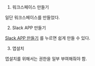 1. 워크스페이스 만들기

일단 워크스페이스를 만들었다.

2. Slack APP 만들기

[Slack APP 만들기](https://api.slack.com/apps?new_app=1) 를 누르면 쉽게 만들 수 있다.

3. 앱설치

앱설치를 위해서는 권한을 일부 부여해줘야 함.
